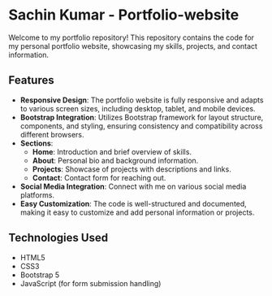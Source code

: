 # Sachin Kumar - Portfolio-website

Welcome to my portfolio repository! This repository contains the code for my personal portfolio website, showcasing my skills, projects, and contact information.

## Features

- **Responsive Design**: The portfolio website is fully responsive and adapts to various screen sizes, including desktop, tablet, and mobile devices.
- **Bootstrap Integration**: Utilizes Bootstrap framework for layout structure, components, and styling, ensuring consistency and compatibility across different browsers.
- **Sections**:
  - **Home**: Introduction and brief overview of skills.
  - **About**: Personal bio and background information.
  - **Projects**: Showcase of projects with descriptions and links.
  - **Contact**: Contact form for reaching out.
- **Social Media Integration**: Connect with me on various social media platforms.
- **Easy Customization**: The code is well-structured and documented, making it easy to customize and add personal information or projects.

## Technologies Used

- HTML5
- CSS3
- Bootstrap 5
- JavaScript (for form submission handling)
